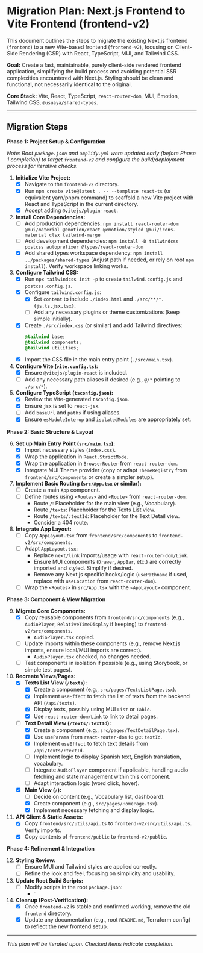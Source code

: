 # Migration Plan: Next.js Frontend to Vite Frontend (frontend-v2)

This document outlines the steps to migrate the existing Next.js frontend (`frontend`) to a new Vite-based frontend (`frontend-v2`), focusing on Client-Side Rendering (CSR) with React, TypeScript, MUI, and Tailwind CSS.

**Goal:** Create a fast, maintainable, purely client-side rendered frontend application, simplifying the build process and avoiding potential SSR complexities encountered with Next.js. Styling should be clean and functional, not necessarily identical to the original.

**Core Stack:** Vite, React, TypeScript, `react-router-dom`, MUI, Emotion, Tailwind CSS, `@usuaya/shared-types`.

---

## Migration Steps

**Phase 1: Project Setup & Configuration**

*Note: Root `package.json` and `amplify.yml` were updated early (before Phase 1 completion) to target `frontend-v2` and configure the build/deployment process for iterative checks.*

1.  **Initialize Vite Project:**
    *   [x] Navigate to the `frontend-v2` directory.
    *   [x] Run `npm create vite@latest . -- --template react-ts` (or equivalent yarn/pnpm command) to scaffold a new Vite project with React and TypeScript in the current directory.
    *   [x] Accept adding `@vitejs/plugin-react`.

2.  **Install Core Dependencies:**
    *   [ ] Add production dependencies: `npm install react-router-dom @mui/material @emotion/react @emotion/styled @mui/icons-material clsx tailwind-merge`
    *   [ ] Add development dependencies: `npm install -D tailwindcss postcss autoprefixer @types/react-router-dom`
    *   [x] Add shared types workspace dependency: `npm install ../packages/shared-types` (Adjust path if needed, or rely on root `npm install`). Verify workspace linking works.

3.  **Configure Tailwind CSS:**
    *   [x] Run `npx tailwindcss init -p` to create `tailwind.config.js` and `postcss.config.js`.
    *   [x] Configure `tailwind.config.js`:
        *   [x] Set `content` to include `./index.html` and `./src/**/*.{js,ts,jsx,tsx}`.
        *   [ ] Add any necessary plugins or theme customizations (keep simple initially).
    *   [x] Create `./src/index.css` (or similar) and add Tailwind directives:
        ```css
        @tailwind base;
        @tailwind components;
        @tailwind utilities;
        ```
    *   [x] Import the CSS file in the main entry point (`./src/main.tsx`).

4.  **Configure Vite (`vite.config.ts`):**
    *   [x] Ensure `@vitejs/plugin-react` is included.
    *   [ ] Add any necessary path aliases if desired (e.g., `@/*` pointing to `./src/*`).

5.  **Configure TypeScript (`tsconfig.json`):**
    *   [x] Review the Vite-generated `tsconfig.json`.
    *   [x] Ensure `jsx` is set to `react-jsx`.
    *   [ ] Add `baseUrl` and `paths` if using aliases.
    *   [x] Ensure `esModuleInterop` and `isolatedModules` are appropriately set.

**Phase 2: Basic Structure & Layout**

6.  **Set up Main Entry Point (`src/main.tsx`):**
    *   [x] Import necessary styles (`index.css`).
    *   [x] Wrap the application in `React.StrictMode`.
    *   [x] Wrap the application in `BrowserRouter` from `react-router-dom`.
    *   [x] Integrate MUI Theme provider (copy or adapt `ThemeRegistry` from `frontend/src/components` or create a simpler setup).

7.  **Implement Basic Routing (`src/App.tsx` or similar):**
    *   [ ] Create a main `App` component.
    *   [ ] Define routes using `<Routes>` and `<Route>` from `react-router-dom`.
        *   Route `/`: Placeholder for the main view (e.g., Vocabulary).
        *   Route `/texts`: Placeholder for the Texts List view.
        *   Route `/texts/:textId`: Placeholder for the Text Detail view.
        *   Consider a 404 route.

8.  **Integrate App Layout:**
    *   [ ] Copy `AppLayout.tsx` from `frontend/src/components` to `frontend-v2/src/components`.
    *   [ ] Adapt `AppLayout.tsx`:
        *   Replace `next/link` imports/usage with `react-router-dom/Link`.
        *   Ensure MUI components (`Drawer`, `AppBar`, etc.) are correctly imported and styled. Simplify if desired.
        *   Remove any Next.js specific hooks/logic (`usePathname` if used, replace with `useLocation` from `react-router-dom`).
    *   [ ] Wrap the `<Routes>` in `src/App.tsx` with the `<AppLayout>` component.

**Phase 3: Component & View Migration**

9.  **Migrate Core Components:**
    *   [x] Copy reusable components from `frontend/src/components` (e.g., `AudioPlayer`, `RelativeTimeDisplay` if keeping) to `frontend-v2/src/components`.
        *   `AudioPlayer.tsx` copied.
    *   [ ] Update imports within these components (e.g., remove Next.js imports, ensure local/MUI imports are correct).
        *   `AudioPlayer.tsx` checked, no changes needed.
    *   [ ] Test components in isolation if possible (e.g., using Storybook, or simple test pages).

10. **Recreate Views/Pages:**
    *   [x] **Texts List View (`/texts`):**
        *   [x] Create a component (e.g., `src/pages/TextsListPage.tsx`).
        *   [x] Implement `useEffect` to fetch the list of texts from the backend API (`/api/texts`).
        *   [x] Display texts, possibly using MUI `List` or `Table`.
        *   [x] Use `react-router-dom/Link` to link to detail pages.
    *   [ ] **Text Detail View (`/texts/:textId`):**
        *   [x] Create a component (e.g., `src/pages/TextDetailPage.tsx`).
        *   [x] Use `useParams` from `react-router-dom` to get `textId`.
        *   [x] Implement `useEffect` to fetch text details from `/api/texts/:textId`.
        *   [ ] Implement logic to display Spanish text, English translation, vocabulary.
        *   [ ] Integrate `AudioPlayer` component if applicable, handling audio fetching and state management within this component.
        *   [ ] Adapt interaction logic (word click, hover).
    *   [x] **Main View (`/`):**
        *   [ ] Decide on content (e.g., Vocabulary list, dashboard).
        *   [x] Create component (e.g., `src/pages/HomePage.tsx`).
        *   [x] Implement necessary fetching and display logic.

11. **API Client & Static Assets:**
    *   [x] Copy `frontend/src/utils/api.ts` to `frontend-v2/src/utils/api.ts`. Verify imports.
    *   [x] Copy contents of `frontend/public` to `frontend-v2/public`.

**Phase 4: Refinement & Integration**

12. **Styling Review:**
    *   [ ] Ensure MUI and Tailwind styles are applied correctly.
    *   [ ] Refine the look and feel, focusing on simplicity and usability.

13. **Update Root Build Scripts:**
    *   [ ] Modify scripts in the root `package.json`:
        *   `

15. **Cleanup (Post-Verification):**
    *   [x] Once `frontend-v2` is stable and confirmed working, remove the old `frontend` directory.
    *   [x] Update any documentation (e.g., root `README.md`, Terraform config) to reflect the new frontend setup.

---

*This plan will be iterated upon. Checked items indicate completion.*